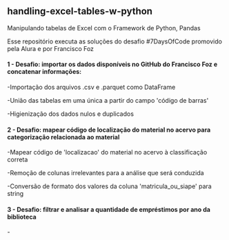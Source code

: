 ## handling-excel-tables-w-python

<p>Manipulando tabelas de Excel com o Framework de Python, Pandas</p>
<p>Esse repositório executa as soluções do desafio #7DaysOfCode promovido pela Alura e por Francisco Foz</p>

#### 1 - Desafio: importar os dados disponíveis no GitHub do Francisco Foz e concatenar informações:
<p>-Importação dos arquivos .csv e .parquet como DataFrame</p>
<p>-União das tabelas em uma única a partir do campo 'código de barras'</p>
<p>-Higienização dos dados nulos e duplicados</p>

#### 2 - Desafio: mapear código de localização do material no acervo para categorização relacionada ao material
<p>-Mapear código de 'localizacao' do material no acervo à classificação correta</p>
<p>-Remoção de colunas irrelevantes para a análise que será conduzida</p>
<p>-Conversão de formato dos valores da coluna 'matricula_ou_siape' para string</p>

#### 3 - Desafio: filtrar e analisar a quantidade de empréstimos por ano da biblioteca
<p>-</p>
